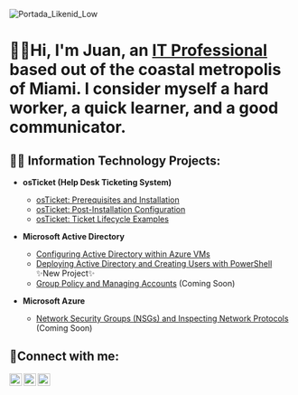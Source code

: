 ![Portada_Likenid_Low](https://github.com/user-attachments/assets/d8dee42a-c4b3-43d9-9076-95c7c8573484)

<h1> 🙋‍♂️Hi, I'm Juan, an <a href="https://www.linkedin.com/in/juan-herrerawal/">IT Professional</a> based out of the coastal metropolis of Miami. I consider myself a hard worker, a quick learner, and a good communicator.</h1>

<h2>👨‍💻 Information Technology Projects:</h2>

- <b>osTicket (Help Desk Ticketing System)</b>
  - [osTicket: Prerequisites and Installation](https://github.com/HerrWal/osticket-prereqs) 
  - [osTicket: Post-Installation Configuration](https://github.com/HerrWal/post-install-config) 
  - [osTicket: Ticket Lifecycle Examples](https://github.com/HerrWal/ticket-lifecycle) 
- <b>Microsoft Active Directory</b>
  - [Configuring Active Directory within Azure VMs](https://github.com/HerrWal/configure-ad)
  - [Deploying Active Directory and Creating Users with PowerShell](https://github.com/HerrWal/deploy-ad) ✨New Project✨
  - [Group Policy and Managing Accounts](https://github.com/HerrWal/group-policy-ad) (Coming Soon)
  
- <b>Microsoft Azure</b>
  - [Network Security Groups (NSGs) and Inspecting Network Protocols](https://github.com/HerrWal/azure-network-protocols) (Coming Soon)
<h2>🤳Connect with me:</h2>

[<img align="left" alt="Josh | Twitter" width="22px" src="https://cdn.jsdelivr.net/npm/simple-icons@v3/icons/twitter.svg" />][twitter]
[<img align="left" alt="Josh | LinkedIn" width="22px" src="https://cdn.jsdelivr.net/npm/simple-icons@v3/icons/linkedin.svg" />][linkedin]
[<img align="left" alt="Josh | Instagram" width="22px" src="https://cdn.jsdelivr.net/npm/simple-icons@v3/icons/instagram.svg" />][instagram]

[twitter]: https://twitter.com/Nitsuga_Walwyn
[instagram]: https://www.instagram.com/nitsugahw
[linkedin]: https://linkedin.com/in/juan-herrerawal
